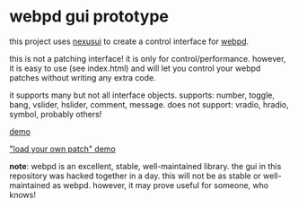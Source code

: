 # webpd gui prototype

this project uses [nexusui](http://www.nexusosc.com) to create a control interface for [webpd](https://github.com/sebpiq/WebPd).

this is not a patching interface! it is only for control/performance. however, it is easy to use (see index.html) and will let you control your webpd patches without writing any extra code.

it supports many but not all interface objects. supports: number, toggle, bang, vslider, hslider, comment, message. does not support: vradio, hradio, symbol, probably others!

[demo](taylobf.github.io/pdgui/)

["load your own patch" demo](taylobf.github.io/pdgui/)

**note**: webpd is an excellent, stable, well-maintained library. the gui in this repository was hacked together in a day. this will not be as stable or well-maintained as webpd. however, it may prove useful for someone, who knows!
